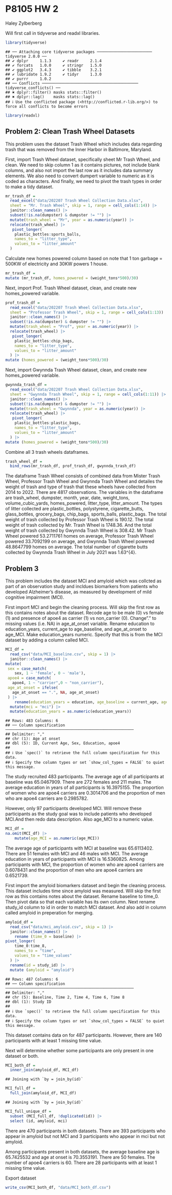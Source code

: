 P8105 HW 2
================
Haley Zylberberg

Will first call in tidyverse and readxl libraries.

``` r
library(tidyverse)
```

    ## ── Attaching core tidyverse packages ──────────────────────── tidyverse 2.0.0 ──
    ## ✔ dplyr     1.1.3     ✔ readr     2.1.4
    ## ✔ forcats   1.0.0     ✔ stringr   1.5.0
    ## ✔ ggplot2   3.4.3     ✔ tibble    3.2.1
    ## ✔ lubridate 1.9.2     ✔ tidyr     1.3.0
    ## ✔ purrr     1.0.2     
    ## ── Conflicts ────────────────────────────────────────── tidyverse_conflicts() ──
    ## ✖ dplyr::filter() masks stats::filter()
    ## ✖ dplyr::lag()    masks stats::lag()
    ## ℹ Use the conflicted package (<http://conflicted.r-lib.org/>) to force all conflicts to become errors

``` r
library(readxl)
```

## Problem 2: Clean Trash Wheel Datasets

This problem uses the dataset Trash Wheel which includes data regarding
trash that was removed from the Inner Harbor in Baltimore, Maryland.

First, import Trash Wheel dataset, specifically sheet Mr Trash Wheel,
and clean. We need to skip column 1 as it contains pictures, not include
blank columns, and also not import the last row as it includes data
summary elements. We also need to convert dumpert variable to numeric as
it is coded as characters. And finally, we need to pivot the trash types
in order to make a tidy dataset.

``` r
mr_trash_df = 
  read_excel("data/202207 Trash Wheel Collection Data.xlsx",
  sheet = "Mr. Trash Wheel", skip = 1, range = cell_cols(1:14)) |> 
  janitor::clean_names() |>
  subset(!is.na(dumpster) & dumpster != "") |>
  mutate(trash_wheel = "Mr", year = as.numeric(year)) |> 
  relocate(trash_wheel) |>
   pivot_longer(
    plastic_bottles:sports_balls,
    names_to = "litter_type",
    values_to = "litter_amount"
  )
```

Calculate new homes powered column based on note that 1 ton garbage =
500KW of electricity and 30KW powers 1 house.

``` r
mr_trash_df = 
mutate (mr_trash_df, homes_powered = (weight_tons*500)/30)
```

Next, import Prof. Trash Wheel dataset, clean, and create new
homes_powered variable.

``` r
prof_trash_df = 
  read_excel("data/202207 Trash Wheel Collection Data.xlsx",
  sheet = "Professor Trash Wheel", skip = 1, range = cell_cols(1:13)) |> 
  janitor::clean_names() |>
  subset(!is.na(dumpster) & dumpster != "") |>
  mutate(trash_wheel = "Prof", year = as.numeric(year)) |> 
  relocate(trash_wheel) |>
   pivot_longer(
    plastic_bottles:chip_bags,
    names_to = "litter_type",
    values_to = "litter_amount"
  ) |>
mutate (homes_powered = (weight_tons*500)/30)
```

Next, import Gwynnda Trash Wheel dataset, clean, and create new
homes_powered variable.

``` r
gwynnda_trash_df = 
  read_excel("data/202207 Trash Wheel Collection Data.xlsx",
  sheet = "Gwynnda Trash Wheel", skip = 1, range = cell_cols(1:11)) |> 
  janitor::clean_names() |>
  subset(!is.na(dumpster) & dumpster != "") |>
  mutate(trash_wheel = "Gwynnda", year = as.numeric(year)) |> 
  relocate(trash_wheel) |>
   pivot_longer(
    plastic_bottles:plastic_bags,
    names_to = "litter_type",
    values_to = "litter_amount"
  ) |>
mutate (homes_powered = (weight_tons*500)/30)
```

Combine all 3 trash wheels dataframes.

``` r
trash_wheel_df = 
  bind_rows(mr_trash_df, prof_trash_df, gwynnda_trash_df)
```

The dataframe Trash Wheel consists of combined data from Mister Trash
Wheel, Professor Trash Wheel and Gwynnda Trash Wheel and detailes the
weight of trash and type of trash that these wheels have collected from
2014 to 2022. There are 4817 observations. The variables in the
dataframe are trash_wheel, dumpster, month, year, date, weight_tons,
volume_cubic_yards, homes_powered, litter_type, litter_amount. The types
of litter collected are plastic_bottles, polystyrene, cigarette_butts,
glass_bottles, grocery_bags, chip_bags, sports_balls, plastic_bags. The
total weight of trash collected by Professor Trash Wheel is 190.12. The
total weight of trash collected by Mr. Trash Wheel is 1748.36. And the
total weight of trash collected by Gwynnda Trash Wheel is 308.42. Mr
Trash Wheel powered 53.2711761 homes on average, Professor Trash Wheel
powered 33.7092199 on average, and Gwynnda Trash Wheel powered
48.8647799 homes on average. The total number of cigarette butts
collected by Gwynnda Trash Wheel in July 2021 was 1.63^{4}.

## Problem 3

This problem includes the dataset MCI and amyloid which was collcted as
part of an observation study and incldues biomarkers from patients who
developed Alzheimer’s disease, as measured by development of mild
cognitive impairment (MCI).

First import MCI and begin the cleaning process. Will skip the first row
as this contains notes about the dataset. Recode age to be male (0) vs
female (1) and presence of apoe4 as carrier (1) vs non_carrier (0).
Change”.” to missing values (i.e. NA) in age_at_onset variable. Rename
education to education_years, current_age to age_baseline, and
age_at_onset to age_MCI. Make education_years numeric. Specify that this
is from the MCI dataset by adding a column called MCI.

``` r
MCI_df = 
  read_csv("data/MCI_baseline.csv", skip = 1) |> 
  janitor::clean_names() |>
mutate(
 sex = case_match(
    sex, 1 ~ 'female', 0 ~ 'male'),
 apoe4 = case_match(
   apoe4, 1 ~ "carrier",0 ~ "non_carrier"),
 age_at_onset = ifelse(
   age_at_onset == ".", NA, age_at_onset)
 ) |>
    rename(education_years = education, age_baseline = current_age, age_MCI = age_at_onset) |>
  mutate(mci = "mci") |> 
  mutate(education_years = as.numeric(education_years))
```

    ## Rows: 483 Columns: 6
    ## ── Column specification ────────────────────────────────────────────────────────
    ## Delimiter: ","
    ## chr (1): Age at onset
    ## dbl (5): ID, Current Age, Sex, Education, apoe4
    ## 
    ## ℹ Use `spec()` to retrieve the full column specification for this data.
    ## ℹ Specify the column types or set `show_col_types = FALSE` to quiet this message.

The study recruited 483 participants. The average age of all
participants at baseline was 65.0467909. There are 272 females and 211
males. The average education in years of all participants is 16.3975155.
The proportion of women who are apoe4 carriers are 0.3014706 and the
proportion of men who are apoe4 carriers are 0.2985782.

However, only 97 participants developed MCI. Will remove these
participants as the study goal was to include patients who developed
MCI.And then redo data description. Also age_MCI to a numeric value.

``` r
MCI_df = 
na.omit(MCI_df) |>
    mutate(age_MCI = as.numeric(age_MCI))
```

The average age of participants with MCI at baseline was 65.6113402.
There are 51 females with MCI and 46 males with MCI. The average
education in years of participants with MCI is 16.5360825. Among
participants with MCI, the proportion of women who are apoe4 carriers
are 0.6078431 and the proportion of men who are apoe4 carriers are
0.6521739.

First import the amyloid biomarkers dataset and begin the cleaning
process. This dataset includes time since amyloid was measured. Will
skip the first row as this contains notes about the dataset. Rename
baseline to time_0. Then pivot data so that each variable has its own
column. Next rename study_id column to id in order to match MCI dataset.
And also add in column called amyloid in preperation for merging.

``` r
amyloid_df = 
  read_csv("data/mci_amyloid.csv", skip = 1) |>
  janitor::clean_names() |>
    rename (time_0 = baseline) |>
pivot_longer(
    time_0:time_8,
    names_to = "time",
    values_to = "time_values"
  ) |>
  rename(id = study_id) |>
  mutate (amyloid = "amyloid")
```

    ## Rows: 487 Columns: 6
    ## ── Column specification ────────────────────────────────────────────────────────
    ## Delimiter: ","
    ## chr (5): Baseline, Time 2, Time 4, Time 6, Time 8
    ## dbl (1): Study ID
    ## 
    ## ℹ Use `spec()` to retrieve the full column specification for this data.
    ## ℹ Specify the column types or set `show_col_types = FALSE` to quiet this message.

This dataset contains data on for 487 participants. However, there are
140 participants with at least 1 missing time value.

Next will determine whether some participants are only present in one
dataset or both.

``` r
MCI_both_df = 
  inner_join(amyloid_df, MCI_df)
```

    ## Joining with `by = join_by(id)`

``` r
MCI_full_df =
  full_join(amyloid_df, MCI_df)
```

    ## Joining with `by = join_by(id)`

``` r
MCI_full_unique_df =
  subset (MCI_full_df, !duplicated(id)) |>
  select (id, amyloid, mci)
```

There are 470 participants in both datasets. There are 393 participants
who appear in amyloid but not MCI and 3 participants who appear in mci
but not amyloid.

Among participants present in both datasets, the average baseline age is
65.7425532 and age at onset is 70.3553191. There are 50 females. The
number of apoe4 carriers is 60. There are 28 participants with at least
1 missing time value.

Export dataset

``` r
write_csv(MCI_both_df, "data/MCI_both_df.csv")
```
